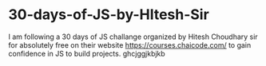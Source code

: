 # 30-days-of-JS-by-HItesh-Sir
I am following a 30 days of JS challange organized by Hitesh Choudhary sir for absolutely free on their website https://courses.chaicode.com/  to gain confidence in JS to build projects.
ghcjggjkbjkb